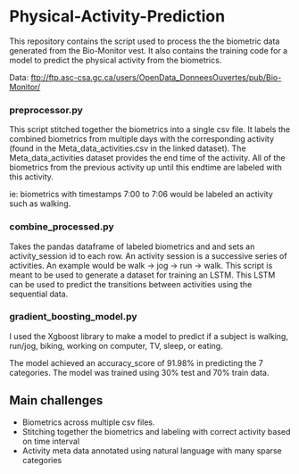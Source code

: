 # Physical-Activity-Prediction

This repository contains the script used to process the the biometric data generated from the Bio-Monitor vest. It also contains the training code for a model to predict the physical activity from the biometrics.

Data: ftp://ftp.asc-csa.gc.ca/users/OpenData_DonneesOuvertes/pub/Bio-Monitor/

### preprocessor.py
This script stitched together the biometrics into a single csv file. It labels the combined biometrics from multiple days with the corresponding activity (found in the Meta_data_activities.csv in the linked dataset). The Meta_data_activities dataset provides the end time of the activity. All of the biometrics from the previous activity up until this endtime are labeled with this activity.

ie: biometrics with timestamps 7:00 to 7:06 would be labeled an activity such as walking.

### combine_processed.py
Takes the pandas dataframe of labeled biometrics and and sets an activity_session id to each row. An activity session is a successive series of activities. An example would be walk -> jog -> run -> walk. This script is meant to be used to generate a dataset for training an LSTM. This LSTM can be used to predict the transitions between activities using the sequential data.

### gradient_boosting_model.py
I used the Xgboost library to make a model to predict if a subject is walking, run/jog, biking, working on computer, TV, sleep, or eating.

The model achieved an accuracy_score of 91.98% in predicting the 7 categories.
The model was trained using 30% test and 70% train data.

## Main challenges
 - Biometrics across multiple csv files.
 - Stitching together the biometrics and labeling with correct activity based on time interval
 - Activity meta data annotated using natural language with many sparse categories
